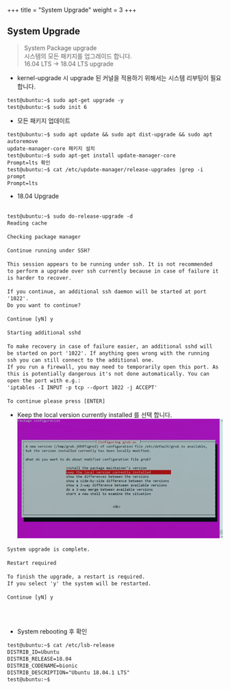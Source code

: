 +++
title = "System Upgrade"
weight = 3
+++

## System Upgrade

> System Package upgrade  
> 시스템의 모든 패키지를 업그레이드 합니다.  
> 16.04 LTS -> 18.04 LTS upgrade  

- kernel-upgrade 시 upgrade 된 커널을 적용하기 위해서는 시스템 리부팅이 필요합니다.  
```no-highlight
test@ubuntu:~$ sudo apt-get upgrade -y
test@ubuntu:~$ sudo init 6
```

* 모든 패키지 업데이트  

```no-highlight
test@ubuntu:~$ sudo apt update && sudo apt dist-upgrade && sudo apt autoremove
update-manager-core 패키지 설치
test@ubuntu:~$ sudo apt-get install update-manager-core
Prompt=lts 확인
test@ubuntu:~$ cat /etc/update-manager/release-upgrades |grep -i prompt
Prompt=lts
```  

* 18.04 Upgrade  

```no-highlight

test@ubuntu:~$ sudo do-release-upgrade -d
Reading cache

Checking package manager

Continue running under SSH?

This session appears to be running under ssh. It is not recommended
to perform a upgrade over ssh currently because in case of failure it
is harder to recover.

If you continue, an additional ssh daemon will be started at port
'1022'.
Do you want to continue?

Continue [yN] y

Starting additional sshd

To make recovery in case of failure easier, an additional sshd will
be started on port '1022'. If anything goes wrong with the running
ssh you can still connect to the additional one.
If you run a firewall, you may need to temporarily open this port. As
this is potentially dangerous it's not done automatically. You can
open the port with e.g.:
'iptables -I INPUT -p tcp --dport 1022 -j ACCEPT'

To continue please press [ENTER]

```

* Keep the local version currently installed 를 선택 합니다.  
![업그레이드1](/ubuntu/ubuntu_tmp/upgrade/k1.png)


```no-highlight
System upgrade is complete.

Restart required

To finish the upgrade, a restart is required.
If you select 'y' the system will be restarted.

Continue [yN] y
```  
<br></br>

* System rebooting 후 확인  
```no-highlight
test@ubuntu:~$ cat /etc/lsb-release  
DISTRIB_ID=Ubuntu
DISTRIB_RELEASE=18.04
DISTRIB_CODENAME=bionic
DISTRIB_DESCRIPTION="Ubuntu 18.04.1 LTS"  
test@ubuntu:~$  
```
<br></br>
